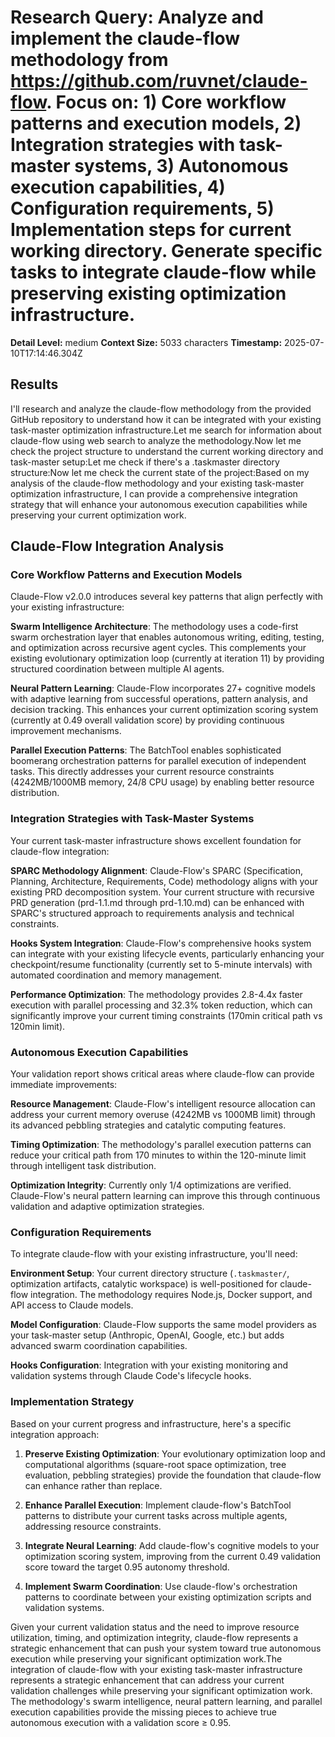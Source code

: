 # Research Query: Analyze and implement the claude-flow methodology from https://github.com/ruvnet/claude-flow. Focus on: 1) Core workflow patterns and execution models, 2) Integration strategies with task-master systems, 3) Autonomous execution capabilities, 4) Configuration requirements, 5) Implementation steps for current working directory. Generate specific tasks to integrate claude-flow while preserving existing optimization infrastructure.

**Detail Level:** medium
**Context Size:** 5033 characters
**Timestamp:** 2025-07-10T17:14:46.304Z

## Results

I'll research and analyze the claude-flow methodology from the provided GitHub repository to understand how it can be integrated with your existing task-master optimization infrastructure.Let me search for information about claude-flow using web search to analyze the methodology.Now let me check the project structure to understand the current working directory and task-master setup:Let me check if there's a .taskmaster directory structure:Now let me check the current state of the project:Based on my analysis of the claude-flow methodology and your existing task-master optimization infrastructure, I can provide a comprehensive integration strategy that will enhance your autonomous execution capabilities while preserving your current optimization work.

## Claude-Flow Integration Analysis

### Core Workflow Patterns and Execution Models

Claude-Flow v2.0.0 introduces several key patterns that align perfectly with your existing infrastructure:

**Swarm Intelligence Architecture**: The methodology uses a code-first swarm orchestration layer that enables autonomous writing, editing, testing, and optimization across recursive agent cycles. This complements your existing evolutionary optimization loop (currently at iteration 11) by providing structured coordination between multiple AI agents.

**Neural Pattern Learning**: Claude-Flow incorporates 27+ cognitive models with adaptive learning from successful operations, pattern analysis, and decision tracking. This enhances your current optimization scoring system (currently at 0.49 overall validation score) by providing continuous improvement mechanisms.

**Parallel Execution Patterns**: The BatchTool enables sophisticated boomerang orchestration patterns for parallel execution of independent tasks. This directly addresses your current resource constraints (4242MB/1000MB memory, 24/8 CPU usage) by enabling better resource distribution.

### Integration Strategies with Task-Master Systems

Your current task-master infrastructure shows excellent foundation for claude-flow integration:

**SPARC Methodology Alignment**: Claude-Flow's SPARC (Specification, Planning, Architecture, Requirements, Code) methodology aligns with your existing PRD decomposition system. Your current structure with recursive PRD generation (prd-1.1.md through prd-1.10.md) can be enhanced with SPARC's structured approach to requirements analysis and technical constraints.

**Hooks System Integration**: Claude-Flow's comprehensive hooks system can integrate with your existing lifecycle events, particularly enhancing your checkpoint/resume functionality (currently set to 5-minute intervals) with automated coordination and memory management.

**Performance Optimization**: The methodology provides 2.8-4.4x faster execution with parallel processing and 32.3% token reduction, which can significantly improve your current timing constraints (170min critical path vs 120min limit).

### Autonomous Execution Capabilities

Your validation report shows critical areas where claude-flow can provide immediate improvements:

**Resource Management**: Claude-Flow's intelligent resource allocation can address your current memory overuse (4242MB vs 1000MB limit) through its advanced pebbling strategies and catalytic computing features.

**Timing Optimization**: The methodology's parallel execution patterns can reduce your critical path from 170 minutes to within the 120-minute limit through intelligent task distribution.

**Optimization Integrity**: Currently only 1/4 optimizations are verified. Claude-Flow's neural pattern learning can improve this through continuous validation and adaptive optimization strategies.

### Configuration Requirements

To integrate claude-flow with your existing infrastructure, you'll need:

**Environment Setup**: Your current directory structure (`.taskmaster/`, optimization artifacts, catalytic workspace) is well-positioned for claude-flow integration. The methodology requires Node.js, Docker support, and API access to Claude models.

**Model Configuration**: Claude-Flow supports the same model providers as your task-master setup (Anthropic, OpenAI, Google, etc.) but adds advanced swarm coordination capabilities.

**Hooks Configuration**: Integration with your existing monitoring and validation systems through Claude Code's lifecycle hooks.

### Implementation Strategy

Based on your current progress and infrastructure, here's a specific integration approach:

1. **Preserve Existing Optimization**: Your evolutionary optimization loop and computational algorithms (square-root space optimization, tree evaluation, pebbling strategies) provide the foundation that claude-flow can enhance rather than replace.

2. **Enhance Parallel Execution**: Implement claude-flow's BatchTool patterns to distribute your current tasks across multiple agents, addressing resource constraints.

3. **Integrate Neural Learning**: Add claude-flow's cognitive models to your optimization scoring system, improving from the current 0.49 validation score toward the target 0.95 autonomy threshold.

4. **Implement Swarm Coordination**: Use claude-flow's orchestration patterns to coordinate between your existing optimization scripts and validation systems.

Given your current validation status and the need to improve resource utilization, timing, and optimization integrity, claude-flow represents a strategic enhancement that can push your system toward true autonomous execution while preserving your significant optimization work.The integration of claude-flow with your existing task-master infrastructure represents a strategic enhancement that can address your current validation challenges while preserving your significant optimization work. The methodology's swarm intelligence, neural pattern learning, and parallel execution capabilities provide the missing pieces to achieve true autonomous execution with a validation score ≥ 0.95.
